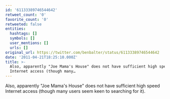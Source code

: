 ```yaml
---
id: '61133389746544642'
retweet_count: '0'
favorite_count: '0'
retweeted: false
entities:
  hashtags: []
  symbols: []
  user_mentions: []
  urls: []
original_url: https://twitter.com/benbalter/status/61133389746544642
date: '2011-04-21T18:25:10.000Z'
title: >-
  Also, apparently "Joe Mama's House" does not have sufficient high speed
  Internet access (though many…
---
```


Also, apparently "Joe Mama's House" does not have sufficient high speed Internet access (though many users seem keen to searching for it).